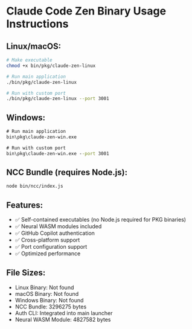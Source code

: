 
# Claude Code Zen Binary Usage Instructions

## Linux/macOS:
```bash
# Make executable
chmod +x bin/pkg/claude-zen-linux

# Run main application
./bin/pkg/claude-zen-linux

# Run with custom port
./bin/pkg/claude-zen-linux --port 3001
```

## Windows:
```cmd
# Run main application
bin\pkg\claude-zen-win.exe

# Run with custom port
bin\pkg\claude-zen-win.exe --port 3001
```

## NCC Bundle (requires Node.js):
```bash
node bin/ncc/index.js
```

## Features:
- ✅ Self-contained executables (no Node.js required for PKG binaries)
- ✅ Neural WASM modules included
- ✅ GitHub Copilot authentication
- ✅ Cross-platform support
- ✅ Port configuration support
- ✅ Optimized performance

## File Sizes:
- Linux Binary: Not found
- macOS Binary: Not found
- Windows Binary: Not found
- NCC Bundle: 3296275 bytes
- Auth CLI: Integrated into main launcher
- Neural WASM Module: 4827582 bytes
